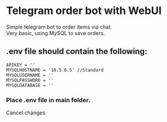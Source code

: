 # Telegram order bot with WebUI <br />
Simple telegram bot to order items via chat.  <br />
Very basic, using MySQL to save orders. <br />

## .env file should contain the following:<br />
```
APIKEY = ''
MYSQLHOSTNAME = '10.5.0.5' //Standard
MYSQLUSERNAME = '' 
MYSQLPASSWORD = '' 
MYSQLDATABASE = '' 
```
### Place .env file in main folder. 
Cancel changes
